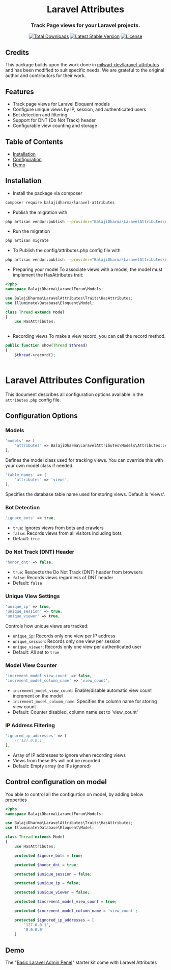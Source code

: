<h1 align="center">Laravel Attributes</h1>
<h3 align="center">Track Page views for your Laravel projects.</h3>
<p align="center">
<a href="https://packagist.org/packages/balajidharma/laravel-attributes"><img src="https://poser.pugx.org/balajidharma/laravel-attributes/downloads" alt="Total Downloads"></a>
<a href="https://packagist.org/packages/balajidharma/laravel-attributes"><img src="https://poser.pugx.org/balajidharma/laravel-attributes/v/stable" alt="Latest Stable Version"></a>
<a href="https://packagist.org/packages/balajidharma/laravel-attributes"><img src="https://poser.pugx.org/balajidharma/laravel-attributes/license" alt="License"></a>
</p>

## Credits
This package builds upon the work done in [milwad-dev/laravel-attributes](https://github.com/milwad-dev/laravel-attributes) and has been modified to suit specific needs. We are grateful to the original author and contributors for their work.

## Features
- Track page views for Laravel Eloquent models
- Configure unique views by IP, session, and authenticated users
- Bot detection and filtering
- Support for DNT (Do Not Track) header
- Configurable view counting and storage

## Table of Contents

- [Installation](#installation)
- [Configuration](#configuration-options)
- [Demo](#demo)

## Installation
- Install the package via composer
```bash
composer require balajidharma/laravel-attributes
```

- Publish the migration with
```bash
php artisan vendor:publish --provider="BalajiDharma\LaravelAttributes\AttributesServiceProvider" --tag="migrations"
```

- Run the migration
```bash
php artisan migrate
```

- To Publish the config/attributes.php config file with
```bash
php artisan vendor:publish --provider="BalajiDharma\LaravelAttributes\AttributesServiceProvider" --tag="config"
```

- Preparing your model
To associate views with a model, the model must implement the HasAttributes trait:
```php
<?php
namespace BalajiDharma\LaravelForum\Models;

use BalajiDharma\LaravelAttributes\Traits\HasAttributes;
use Illuminate\Database\Eloquent\Model;

class Thread extends Model
{
    use HasAttributes;
	
```

- Recording views
To make a view record, you can call the record method.
```php
public function show(Thread $thread)
{
    $thread->record();
    
```

# Laravel Attributes Configuration

This document describes all configuration options available in the `attributes.php` config file.

## Configuration Options

### Models

```php
'models' => [
    'attributes' => BalajiDharma\LaravelAttributes\Models\Attributes::class,
],
```

Defines the model class used for tracking views. You can override this with your own model class if needed.

```php
'table_names' => [
    'attributes' => 'views',
],
```
Specifies the database table name used for storing views. Default is 'views'.

### Bot Detection

```php
'ignore_bots' => true,
```

- `true`: Ignores views from bots and crawlers
- `false`: Records views from all visitors including bots
- Default: `true`

### Do Not Track (DNT) Header

```php
'honor_dnt' => false,
```
- `true`: Respects the Do Not Track (DNT) header from browsers
- `false`: Records views regardless of DNT header
- Default: `false`

### Unique View Settings

```php
'unique_ip' => true,
'unique_session' => true,
'unique_viewer' => true,
```
Controls how unique views are tracked:

- `unique_ip`: Records only one view per IP address
- `unique_session`: Records only one view per session
- `unique_viewer`: Records only one view per authenticated user
- Default: All set to `true`

### Model View Counter

```php
'increment_model_view_count' => false,
'increment_model_column_name' => 'view_count',
```
- `increment_model_view_count`: Enable/disable automatic view count increment on the model
- `increment_model_column_name`: Specifies the column name for storing view count
- Default: Counter disabled, column name set to 'view_count'

### IP Address Filtering
```php
'ignored_ip_addresses' => [
    //'127.0.0.1',
],
```
- Array of IP addresses to ignore when recording views
- Views from these IPs will not be recorded
- Default: Empty array (no IPs ignored)

## Control configuration on model

You able to control all the configurtion on model, by adding below properties 

```php
<?php
namespace BalajiDharma\LaravelForum\Models;

use BalajiDharma\LaravelAttributes\Traits\HasAttributes;
use Illuminate\Database\Eloquent\Model;

class Thread extends Model
{
    use HasAttributes;

    protected $ignore_bots = true;

    protected $honor_dnt = true;

    protected $unique_session = false;

    protected $unique_ip = false;

    protected $unique_viewer = false;

    protected $increment_model_view_count = true;

    protected $increment_model_column_name = 'view_count';

    protected $ignored_ip_addresses = [
        '127.0.0.1',
        '0.0.0.0'
    ]

```


## Demo
The "[Basic Laravel Admin Penel](https://github.com/balajidharma/basic-laravel-admin-panel)" starter kit come with Laravel Attributes

